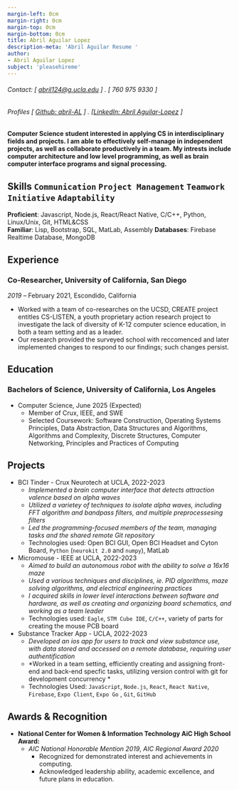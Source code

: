```yaml
---
margin-left: 0cm
margin-right: 0cm
margin-top: 0cm
margin-bottom: 0cm
title: Abril Aguilar Lopez
description-meta: 'Abril Aguilar Resume '
author:
- Abril Aguilar Lopez
subject: 'pleasehireme'
---
```

###### Contact: [ abril124@g.ucla.edu ] . [ 760 975 9330 ] 
###### Profiles [ [Github: abril-AL](https://github.com/abril-AL) ] . [[LinkedIn: Abril Aguilar-Lopez](https://www.linkedin.com/in/abril-aguilar-lopez/) ]

**Computer Science student interested in applying CS in interdisciplinary fields and projects. I am able to effectively self-manage in independent projects, as well as collaborate productively in a team. My intrests include computer architecture and low level programming, as well as brain computer interface programs and signal processing.**


## Skills  ```Communication``` ```Project Management``` ```Teamwork``` ```Initiative``` ```Adaptability```


**Proficient**: Javascript, Node.js, React/React Native, C/C++, Python, Linux/Unix, Git, HTML&CSS    
**Familiar**: Lisp, Bootstrap, SQL, MatLab, Assembly  **Databases**: Firebase Realtime Database, MongoDB

## Experience

### Co-Researcher, University of California, San Diego

*2019* – February 2021, Escondido, California

- Worked with a team of co-researches on the UCSD, CREATE project entitles CS-LISTEN, a youth proprietary action research project to investigate the lack of diversity of K-12 computer science education, in both a team setting and as a leader. 
- Our research provided the surveyed school with reccomenced and later implemented changes to respond to our findings; such changes persist.

## Education

### Bachelors of Science, University of California, Los Angeles
- Computer Science, June 2025 (Expected)
  - Member of Crux, IEEE, and SWE
  - Selected Coursework: Software Construction, Operating Systems Principles, Data Abstraction, Data Structures and Algorithms, Algorithms and Complexity, Discrete Structures, Computer Networking, Principles and Practices of Computing
  
## Projects

- BCI Tinder - Crux Neurotech at UCLA, 2022-2023
    - *Implemented a brain computer interface that detects attraction valence based on alpha waves*
    - *Utilized  a varietey of techniques to isolate alpha waves, including FFT algorithm and bandpass filters, and multiple preprocessesing filters*
    - *Led the programming-focused members of the team, managing tasks and the shared remote Git repository*
    - Technologies used: Open BCI GUI, Open BCI Headset and Cyton Board, `Python` (`neurokit 2.0` and `numpy`), MatLab
- Micromouse - IEEE at UCLA, 2022-2023
    - *Aimed to build an autonomous robot with the ability to solve a 16x16 maze*
    - *Used a various techniques and disciplines, ie. PID algorithms, maze solving algorithms, and electrical engineering practices*
    - *I acquired  skills in lower level interactions between software and hardware, as well as creating and organizing board schematics, and working as a team leader*
    - Technologies used: `Eagle`, `STM Cube IDE`, `C/C++`, variety of parts for creating the mouse PCB board
- Substance Tracker App - UCLA, 2022-2023
    - *Developed an ios app for users to track and view substance use, with data stored and accessed on a remote database, requiring user authentification*
    - *Worked in a team setting, efficiently creating and assigning front-end and back-end specfic tasks, utilizing version control with git for development concurrency *
    - Technologies Used: `JavaScript`, `Node.js`, `React`, `React Native`, `Firebase`, `Expo Client`, `Expo Go` , `Git`, `GitHub`

## Awards & Recognition
- **National Center for Women & Information Technology AiC High School Award:**
  - *AIC National Honorable Mention 2019*, *AIC Regional Award 2020*
    - Recognized for demonstrated interest and achievements in computing.
    - Acknowledged leadership ability, academic excellence, and future plans in education.
